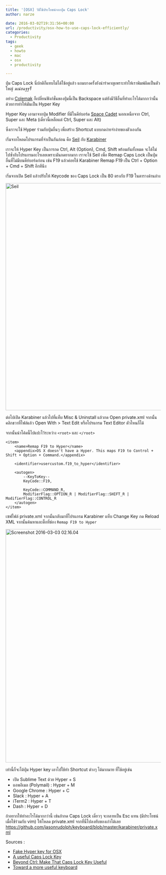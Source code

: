 ```yaml
---
title: '[OSX] วิธีใช้ประโยชน์จากปุ่ม Caps Lock'
author: narze

date: 2016-03-02T19:31:56+00:00
url: /productivity/osx-how-to-use-caps-lock-efficiently/
categories:
  - Productivity
tags:
  - geek
  - howto
  - mac
  - osx
  - productivity

---
```

ปุ่ม Caps Lock นี่ปกติก็แทบไม่ได้ใช้อยู่แล้ว แถมบางครั้งยังน่ารำคาญเพราะทำให้เราพิมพ์ผิดเป็นตัวใหญ่ _ฆณ์ฮฉฐฐฯ๊็_

อย่าง [Colemak][1] ก็เปลี่ยนฟังก์ชั่นของปุ่มนี้เป็น Backspace แต่ยังมีวิธีอื่นที่ทำอะไรได้มากกว่านั้น ด้วยการทำให้มันเป็น Hyper Key

Hyper Key เอามาจากปุ่ม Modifier ที่มีในคีย์บอร์ด [Space Cadet][2] นอกเหนือจาก Ctrl, Super และ Meta (เดี๋ยวนี้เหลือแต่ Ctrl, Super และ Alt)

ซึ่งเราจะใช้ Hyper ร่วมกับปุ่มอื่นๆ เพื่อสร้าง Shortcut แบบกดง่ายจำง่ายของตัวเองกัน

เริ่มจากโหลดโปรแกรมที่จำเป็นกันก่อน คือ [Seil][3] กับ [Karabiner][4]

เราจะให้ Hyper Key เป็นการกด Ctrl, Alt (Option), Cmd, Shift พร้อมกันทั้งหมด จะได้ไม่ไปซ้ำกับโปรแกรมอะไรเลยเพราะมันกดยากมาก เราจะใช้ Seil เพื่อ Remap Caps Lock เป็นปุ่มอื่นที่ไม่มีบนคีย์บอร์ดก่อน เช่น F19 แล้วค่อยใช้ Karabiner Remap F19 เป็น Ctrl + Option + Cmd + Shift อีกทีนึง

เริ่มจากเปิด Seil แล้วปรับให้ Keycode ของ Caps Lock เป็น 80 ตรงกับ F19 ในตารางด้านล่าง

<a href="https://monosor.com/wp-content/uploads/2016/03/Screenshot-2016-03-03-02.06.01.png" rel="attachment wp-att-27"><img class="alignnone size-full wp-image-27" src="https://monosor.com/wp-content/uploads/2016/03/Screenshot-2016-03-03-02.06.01.png" alt="Seil" width="780" height="734" srcset="https://monosor.com/wp-content/uploads/2016/03/Screenshot-2016-03-03-02.06.01.png 780w, https://monosor.com/wp-content/uploads/2016/03/Screenshot-2016-03-03-02.06.01-300x282.png 300w, https://monosor.com/wp-content/uploads/2016/03/Screenshot-2016-03-03-02.06.01-768x723.png 768w" sizes="(max-width: 780px) 100vw, 780px" /></a>

ต่อไปเปิด Karabiner แล้วไปที่แท็บ Misc & Uninstall แล้วกด Open private.xml จากนั้นคลิกขวาที่ไฟล์แล้ว Open With > Text Edit หรือโปรแกรม Text Editor ตัวไหนก็ได้

จากนั้นนำโค้ดนี้ไปแปะไว้ระหว่าง `<root>` และ `</root>`

    <item>
        <name>Remap F19 to Hyper</name>
        <appendix>OS X doesn't have a Hyper. This maps F19 to Control + Shift + Option + Command.</appendix>

        <identifier>usercustom.f19_to_hyper</identifier>

        <autogen>
            --KeyToKey--
            KeyCode::F19,

            KeyCode::COMMAND_R,
            ModifierFlag::OPTION_R | ModifierFlag::SHIFT_R | ModifierFlag::CONTROL_R
        </autogen>
    </item>


เซฟไฟล์ private.xml จากนั้นกลับมาที่โปรแกรม Karabiner แท็บ Change Key กด Reload XML จากนั้นค้นหาและติ๊กที่ช่อง `Remap F19 to Hyper`

<a hrefs="http://monosor.com/wp-content/uploads/2016/03/Screenshot-2016-03-03-02.16.04.png" rel="attachment wp-att-28"><img class="alignnone size-full wp-image-28" src="https://monosor.com/wp-content/uploads/2016/03/Screenshot-2016-03-03-02.16.04.png" alt="Screenshot 2016-03-03 02.16.04" width="912" height="754" srcset="https://monosor.com/wp-content/uploads/2016/03/Screenshot-2016-03-03-02.16.04.png 912w, https://monosor.com/wp-content/uploads/2016/03/Screenshot-2016-03-03-02.16.04-300x248.png 300w, https://monosor.com/wp-content/uploads/2016/03/Screenshot-2016-03-03-02.16.04-768x635.png 768w" sizes="(max-width: 912px) 100vw, 912px" /></a>

เท่านี้ก็จะได้ปุ่ม Hyper key เอาไปใช้ทำ Shortcut ต่างๆ ได้มากมาย ที่ใช้อยู่เช่น

  * เปิด Sublime Text ด้วย Hyper + S
  * แอพอีเมล (Polymail) : Hyper + M
  * Google Chrome : Hyper + C
  * Slack : Hyper + A
  * iTerm2 : Hyper + T
  * Dash : Hyper + D

ถ้าอยากให้ทำอะไรได้มากกว่านี้ เช่นถ้ากด Caps Lock เดี่ยวๆ จะกลายเป็น Esc แทน (มีประโยชน์เมื่อใช้ร่วมกับ vim) ให้โหลด private.xml จากที่นี่ไปลงทับของเก่าได้เลย https://github.com/jasonrudolph/keyboard/blob/master/karabiner/private.xml

Sources :

  * [Fake Hyper key for OSX][5]
  * [A useful Caps Lock Key][6]
  * [Beyond Ctrl: Make That Caps Lock Key Useful][7]
  * [Toward a more useful keyboard][8]

 [1]: http://colemak.com/
 [2]: https://en.wikipedia.org/wiki/Space-cadet_keyboard
 [3]: https://pqrs.org/osx/karabiner/seil.html.en
 [4]: https://pqrs.org/osx/karabiner/
 [5]: http://www.tenshu.net/p/fake-hyper-key-for-osx.html
 [6]: http://brettterpstra.com/2012/12/08/a-useful-caps-lock-key/
 [7]: http://www.economyofeffort.com/2014/08/11/beyond-ctrl-remap-make-that-caps-lock-key-useful/
 [8]: https://github.com/jasonrudolph/keyboard
